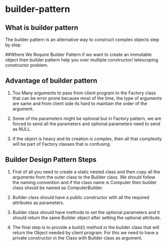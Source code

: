 # builder-pattern

## What is builder pattern
The builder pattern is an alternative way to construct complex objects step by step.

##Where We Require Builder Pattern
if we want to create an immutable object then builder pattern help you over multiple constructor/ telescoping constructor problem.

## Advantage of builder pattern
1. Too Many arguments to pass from client program to the Factory class that can be error prone because most of the time, the type of arguments are same and from client side its hard to maintain the order of the argument.

2. Some of the parameters might be optional but in Factory pattern, we are forced to send all the parameters and optional parameters need to send as NULL.

3. If the object is heavy and its creation is complex, then all that complexity will be part of Factory classes that is confusing.

## Builder Design Pattern Steps
1. First of all you need to create a static nested class and then copy all the arguments from the outer class to the Builder class. We should follow the naming convention and if the class name is Computer then builder class should be named as ComputerBuilder.

2. Builder class should have a public constructor with all the required attributes as parameters.

3. Builder class should have methods to set the optional parameters and it should return the same Builder object after setting the optional attribute.

4. The final step is to provide a build() method in the builder class that will return the Object needed by client program. For this we need to have a private constructor in the Class with Builder class as argument.
